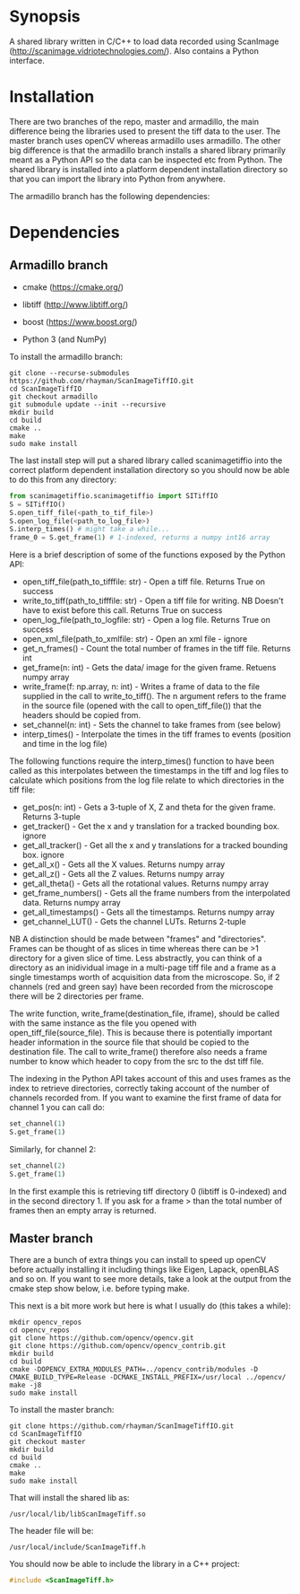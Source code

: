 Synopsis
========

A shared library written in C/C++ to load data recorded using ScanImage (http://scanimage.vidriotechnologies.com/). Also contains a Python interface.

Installation
============

There are two branches of the repo, master and armadillo, the main difference being the libraries used to present the tiff data to the user. The master branch uses openCV whereas armadillo uses armadillo. The other big difference is that the armadillo branch installs a shared library primarily meant as a Python API so the data can be inspected etc from Python. The shared library is installed into a platform dependent installation directory so that you can import the library into Python from anywhere.

The armadillo branch has the following dependencies:

Dependencies
============

Armadillo branch
-----------------

- cmake (https://cmake.org/)

- libtiff (http://www.libtiff.org/)

- boost (https://www.boost.org/)

- Python 3 (and NumPy)


To install the armadillo branch:

```
git clone --recurse-submodules https://github.com/rhayman/ScanImageTiffIO.git
cd ScanImageTiffIO
git checkout armadillo
git submodule update --init --recursive
mkdir build
cd build
cmake ..
make
sudo make install
```

The last install step will put a shared library called scanimagetiffio into the correct platform dependent installation directory so you should now be able to do this from any directory:

```python
from scanimagetiffio.scanimagetiffio import SITiffIO
S = SITiffIO()
S.open_tiff_file(<path_to_tif_file>)
S.open_log_file(<path_to_log_file>)
S.interp_times() # might take a while...
frame_0 = S.get_frame(1) # 1-indexed, returns a numpy int16 array
```

Here is a brief description of some of the functions exposed by the Python API:


* open_tiff_file(path_to_tifffile: str) - Open a tiff file. Returns True on success
* write_to_tiff(path_to_tifffile: str) - Open a tiff file for writing. NB Doesn't have to exist before this call. Returns True on success
* open_log_file(path_to_logfile: str) - Open a log file. Returns True on success
* open_xml_file(path_to_xmlfile: str) - Open an xml file - ignore
* get_n_frames() - Count the total number of frames in the tiff file. Returns int
* get_frame(n: int) - Gets the data/ image for the given frame. Retuens numpy array
* write_frame(f: np.array, n: int) - Writes a frame of data to the file supplied in the call to write_to_tiff(). The n argument refers to the frame in the source file (opened with the call to open_tiff_file()) that the headers should be copied from.
* set_channel(n: int) - Sets the channel to take frames from (see below)
* interp_times() - Interpolate the times in the tiff frames to events (position and time in the log file)

The following functions require the interp_times() function to have been called as this interpolates between the timestamps in the tiff and log files to calculate which positions from the log file relate to which directories in the tiff file:

* get_pos(n: int) - Gets a 3-tuple of X, Z and theta for the given frame. Returns 3-tuple
* get_tracker() - Get the x and y translation for a tracked bounding box. ignore
* get_all_tracker() - Get all the x and y translations for a tracked bounding box. ignore
* get_all_x() - Gets all the X values. Returns numpy array
* get_all_z() - Gets all the Z values. Returns numpy array
* get_all_theta() - Gets all the rotational values. Returns numpy array
* get_frame_numbers() - Gets all the frame numbers from the interpolated data. Returns numpy array
* get_all_timestamps() - Gets all the timestamps. Returns numpy array
* get_channel_LUT() - Gets the channel LUTs. Returns 2-tuple

NB A distinction should be made between "frames" and "directories". Frames can be thought of as slices in time whereas there can be >1 directory for a given slice of time. Less abstractly, you can think of a directory as an inidividual image in a multi-page tiff file and a frame as a single timestamps worth of acquisition data from the microscope. So, if 2 channels (red and green say) have been recorded from the microscope there will be 2 directories per frame.

The write function, write_frame(destination_file, iframe), should be called with the same instance as the file you opened with open_tiff_file(source_file). This is because there is potentially important header information in the source file that should be copied to the destination file. The call to write_frame() therefore also needs a frame number to know which header to copy from the src to the dst tiff file.

The indexing in the Python API takes account of this and uses frames as the index to retrieve directories, correctly taking account of the number of channels recorded from. If you want to examine the first frame of data for channel 1 you can call do:

```python
set_channel(1)
S.get_frame(1)
```

Similarly, for channel 2:

```python
set_channel(2)
S.get_frame(1)
```

In the first example this is retrieving tiff directory 0 (libtiff is 0-indexed) and in the second directory 1. If you ask for a frame > than the total number of frames then an empty array is returned.

Master branch
-------------

There are a bunch of extra things you can install to speed up openCV before actually installing it including
things like Eigen, Lapack, openBLAS and so on. If you want to see more details,
take a look at the output from the cmake step show below, i.e. before typing
make.

This next is a bit more work but here is what I usually do (this takes a while):

```
mkdir opencv_repos
cd opencv_repos
git clone https://github.com/opencv/opencv.git
git clone https://github.com/opencv/opencv_contrib.git
mkdir build
cd build
cmake -DOPENCV_EXTRA_MODULES_PATH=../opencv_contrib/modules -D CMAKE_BUILD_TYPE=Release -DCMAKE_INSTALL_PREFIX=/usr/local ../opencv/
make -j8
sudo make install
```

To install the master branch:

```
git clone https://github.com/rhayman/ScanImageTiffIO.git
cd ScanImageTiffIO
git checkout master
mkdir build
cd build
cmake ..
make
sudo make install
```

That will install the shared lib as:

`
/usr/local/lib/libScanImageTiff.so
`

The header file will be:

`
/usr/local/include/ScanImageTiff.h
`

You should now be able to include the library in a C++ project:

```c++
#include <ScanImageTiff.h>
```
